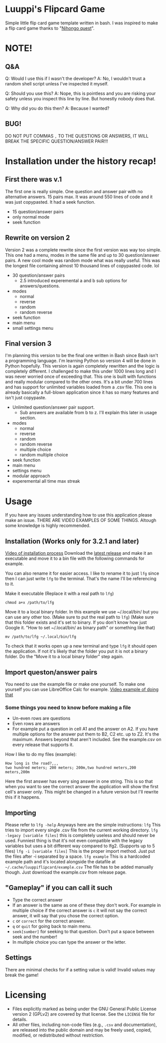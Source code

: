 # Luuppi's Flipcard Game
Simple little flip card game template written in bash.
I was inspired to make a flip card game thanks to "[Nihongo quest](https://store.steampowered.com/app/1556070/Nihongo_Quest/)".

# **NOTE!**
## Q&A
Q: Would I use this if I wasn't the developer?
A: No, I wouldn't trust a random shell script unless I've inspected it myself.

Q: Should you use this?
A: Nope, this is pointless and you are risking your safety unless you inspect this line by line. But honestly nobody does that.

Q: Why did you do this then?
A: Because I wanted?
## BUG!
DO NOT PUT COMMAS `,` TO THE QUESTIONS OR ANSWERS, IT WILL BREAK THE SPECIFIC QUESTION/ANSWER PAIR!!!


# Installation under the history recap!

## First there was v.1
The first one is really simple. One question and answer pair with no alternative answers. 15 pairs max. It was around 550 lines of code and it was just copypasted. It had a seek function.
- 15 question/answer pairs
- only normal mode
- seek function

## Rewrite on version 2
Version 2 was a complete rewrite since the first version was way too simple. This one had a menu, modes in the same file and up to 30 question/answer pairs. A new cool mode was random mode what was really useful. This was the longest file containing almost 10 thousand lines of copypasted code. lol
- 30 question/answer pairs
  - 2.5 introduced experemental a and b sub options for answers/questions.
- modes
  - normal
  - reverse
  - random
  - random reverse
- seek function
- main menu
- small settings menu

## Final version 3
I'm planning this version to be the final one written in Bash since Bash isn't a programming language. I'm learning Python so version 4 will be done in Python hopefully.
This version is again completely rewritten and the logic is completely different. I challenged to make this under 1000 lines long and I was never worried once of exceeding that. This one is built with functions and really modular compared to the other ones. It's a bit under 700 lines and has support for unlimited variables loaded from a .csv file. This one is already basically a full-blown application since it has so many features and isn't just copypaste.
- Unlimited question/answer pair support.
  - Sub answers are available from b to z. I'll explain this later in usage section.
- modes
  - normal
  - reverse
  - random
  - random reverse
  - multiple choice
  - random multiple choice
- seek function
- main menu
- settings menu
- modular approach
- experemental all time max streak

# Usage
If you have any issues understanding how to use this application please make an issue.
THERE ARE VIDEO EXAMPLES OF SOME THINGS. Altough some knowledge is highly recommended.
## Installation (Works only for 3.2.1 and later)
[Video of installation process](https://youtu.be/Na5lgFgHLd0)
Download the [latest release](https://github.com/LuuppiZ/lfg/releases) and make it an executable and move it to a bin file with the following commands for example.

You can also rename it for easier access. I like to rename it to just `lfg` since then I can just write `lfg` to the terminal. That's the name I'll be referencing to it.

Make it executable (Replace it with a real path to `lfg`)
```
chmod a+x /path/to/lfg
```
Move it to a local binary folder. In this example we use ~/.local/bin/ but you can use any other too. 
(Make sure to put the real path to `lfg`)
(Make sure that this folder exists and it's set to binary. If you don't know how just Google it. "How to set ~/.local/bin/ as binary path" or something like that)
```
mv /path/to/lfg ~/.local/bin/lfg
```
To check that it works open up a new terminal and type `lfg` it should open the application. If not it's likely that the folder you put it is not a binary folder. Do the "Move it to a local binary folder" step again.

## Import queston/answer pairs
You need to use the example file or make one yourself. To make one yourself you can use LibreOffice Calc for example.
[Video example of doing that](https://youtu.be/zH3Lg1INpUI)
### Some things you need to know before making a file
- Un-even rows are questions
- Even rows are answers
- For example put a question in cell A1 and the answer on A2. If you have multiple options for the answer put them to B2, C2 etc. up to Z2. It's the maximum. Answers beyond that aren't included.
See the example.csv on every release that supports it.

How I like to do my files (example):
```
How long is the road?,,,
two hundred meters; 200 meters; 200m,two hundred meters,200 meters,200m
```
Here the first answer has every sing answer in one string. This is so that when you want to see the correct answer the application will show the first cell's answer only. This might be changed in a future version but I'll rewrite this if it happens.
## Importing
Please refer to `lfg -help`
Anyways here are the simple instructions:
`lfg` This tries to import every single .csv file from the current working directory.
`lfg -legacy [variable files]` this is completely useless and should never be used. Funniest thing is that it's not even compatible with the legacy variables but uses a bit different way compared to lfg2. (Supports up to 5 files)
`lfg -i [variable files]` This is the proper import method. Just put the files after -i separated by a space.
`lfg example` This is a hardcoded example path and it's located alongside the datafile at `~/.cache/luuppiflipcard/example.csv` The file has to be added manually though. Just download the example.csv from release page.

## "Gameplay" if you can call it such
- Type the correct answer
- If an answer is the same as one of these they don't work. For example in multiple choice if the correct answer is `c` it will not say the correct answer, it will say that you chose the correct option.
- `c` or `correct` for the correct answer.
- `q` or `quit` for going back to main menu.
- `seek[sumber]` for seeking to that question. Don't put a space between seek and the number!
- In multiple choice you can type the answer or the letter.

## Settings
There are minimal checks for if a setting value is valid!
Invalid values may break the game!

# Licensing

- Files explicitly marked as being under the GNU General Public License version 2 (GPLv2) are covered by that license. See the `LICENSE` file for details.
- All other files, including non-code files (e.g., `.csv` and documentation), are released into the public domain and may be freely used, copied, modified, or redistributed without restriction.

